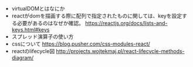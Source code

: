- virtualDOMとはなにか
- reactがdomを描画する際に配列で指定されたものに関しては、keyを設定する必要があるのはなぜか確認。
https://reactjs.org/docs/lists-and-keys.html#keys
- スプレッド演算子の使い方
- cssについて
https://blog.pusher.com/css-modules-react/
- reactのlifecycle図
http://projects.wojtekmaj.pl/react-lifecycle-methods-diagram/